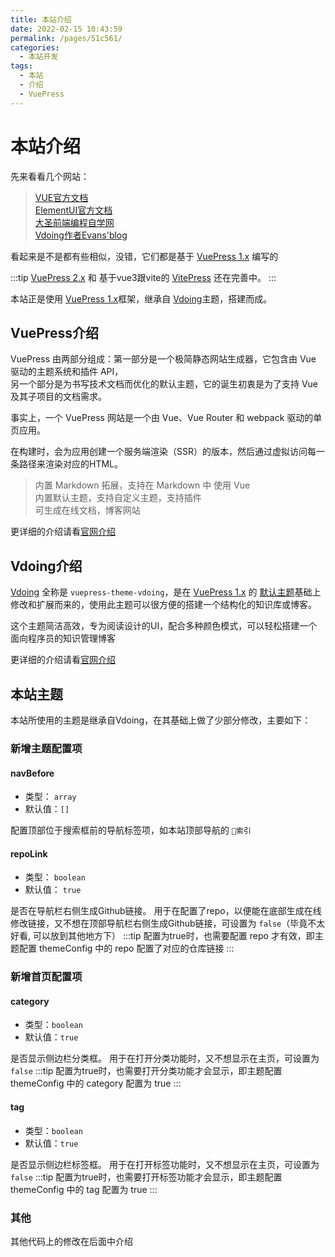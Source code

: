 ```yaml
---
title: 本站介绍
date: 2022-02-15 10:43:59
permalink: /pages/51c561/
categories:
  - 本站开发
tags:
  - 本站
  - 介绍
  - VuePress
---
```


# 本站介绍

先来看看几个网站：

> [VUE官方文档](https://cn.vuejs.org/)  
> [ElementUI官方文档](https://element.eleme.cn/#/zh-CN)  
> [大圣前端编程自学网](https://shengxinjing.cn/)  
> [Vdoing作者Evans'blog](https://xugaoyi.com/)  

看起来是不是都有些相似，没错，它们都是基于 [VuePress 1.x](https://vuepress.vuejs.org/zh/) 编写的

:::tip
[VuePress 2.x](https://v2.vuepress.vuejs.org/zh/) 和 基于vue3跟vite的 [VitePress](https://vitepress.vuejs.org/) 还在完善中。
:::

本站正是使用 [VuePress 1.x](https://vuepress.vuejs.org/zh/)框架，继承自 [Vdoing](https://doc.xugaoyi.com/)主题，搭建而成。


## VuePress介绍

VuePress 由两部分组成：第一部分是一个极简静态网站生成器，它包含由 Vue 驱动的主题系统和插件 API，  
另一个部分是为书写技术文档而优化的默认主题，它的诞生初衷是为了支持 Vue 及其子项目的文档需求。

事实上，一个 VuePress 网站是一个由 Vue、Vue Router 和 webpack 驱动的单页应用。

在构建时，会为应用创建一个服务端渲染（SSR）的版本，然后通过虚拟访问每一条路径来渲染对应的HTML。

> 内置 Markdown 拓展，支持在 Markdown 中 使用 Vue  
> 内置默认主题，支持自定义主题，支持插件  
> 可生成在线文档，博客网站  

更详细的介绍请看[官网介绍](https://vuepress.vuejs.org/zh/guide/)

## Vdoing介绍

[Vdoing](https://doc.xugaoyi.com/) 全称是 `vuepress-theme-vdoing`，是在 [VuePress 1.x](https://vuepress.vuejs.org/zh/) 的 [默认主题](https://vuepress.vuejs.org/zh/theme/default-theme-config.html)基础上修改和扩展而来的，使用此主题可以很方便的搭建一个结构化的知识库或博客。

这个主题简洁高效，专为阅读设计的UI，配合多种颜色模式，可以轻松搭建一个面向程序员的知识管理博客

更详细的介绍请看[官网介绍](https://doc.xugaoyi.com/pages/a2f161/)

## 本站主题

本站所使用的主题是继承自Vdoing，在其基础上做了少部分修改，主要如下：

### 新增主题配置项

#### navBefore

* 类型： `array`
* 默认值：`[]`

配置顶部位于搜索框前的导航标签项，如本站顶部导航的 `🔑索引` 

#### repoLink

* 类型： `boolean`
* 默认值： `true`

是否在导航栏右侧生成Github链接。 用于在配置了repo，以便能在底部生成在线修改链接，又不想在顶部导航栏右侧生成Github链接，可设置为 `false`（毕竟不太好看, 可以放到其他地方下）
:::tip
配置为true时，也需要配置 repo 才有效，即主题配置 themeConfig 中的 repo 配置了对应的仓库链接
:::

### 新增首页配置项

#### category

* 类型：`boolean`
* 默认值：`true`

是否显示侧边栏分类框。 用于在打开分类功能时，又不想显示在主页，可设置为 `false`
:::tip
配置为true时，也需要打开分类功能才会显示，即主题配置 themeConfig 中的 category 配置为 true
:::

#### tag

* 类型：`boolean`
* 默认值：`true`

是否显示侧边栏标签框。 用于在打开标签功能时，又不想显示在主页，可设置为 `false`
:::tip
配置为true时，也需要打开标签功能才会显示，即主题配置 themeConfig 中的 tag 配置为 true
:::

### 其他
其他代码上的修改在后面中介绍

